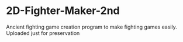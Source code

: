 # 2D-Fighter-Maker-2nd

Ancient fighting game creation program to make fighting games easily. Uploaded just for preservation

